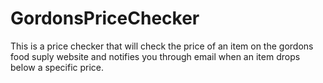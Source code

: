 # GordonsPriceChecker
This is a price checker that will check the price of an item on the gordons food suply website and notifies you through email when an item drops below a specific price.
